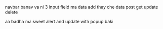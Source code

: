 navbar banav va ni 
3 input field ma data add thay che 
data post get update delete 


aa badha ma sweet alert and update with popup baki